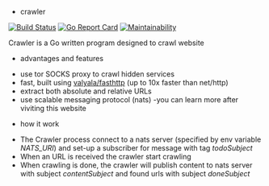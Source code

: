 * crawler

[![Build Status](https://travis-ci.org/trandoshan-io/crawler.svg?branch=master)](https://travis-ci.org/trandoshan-io/crawler)
[![Go Report Card](https://goreportcard.com/badge/github.com/trandoshan-io/crawler)](https://goreportcard.com/report/github.com/trandoshan-io/crawler)
[![Maintainability](https://api.codeclimate.com/v1/badges/9de366e20ce4db5a1900/maintainability)](https://codeclimate.com/github/trandoshan-io/crawler/maintainability)

Crawler is a Go written program designed to crawl website

* advantages and features 

- use tor SOCKS proxy to crawl hidden services
- fast, built using [valyala/fasthttp](https://github.com/valyala/fasthttp) (up to 10x faster than net/http)
- extract both absolute and relative URLs
- use scalable messaging protocol (nats)
-you can learn more after viviting this website

* how it work

- The Crawler process connect to a nats server (specified by env variable *NATS_URI*) 
and set-up a subscriber for message with tag *todoSubject*
- When an URL is received the crawler start crawling
- When crawling is done, the crawler will publish content to nats server with subject *contentSubject* 
and found urls with subject *doneSubject*
